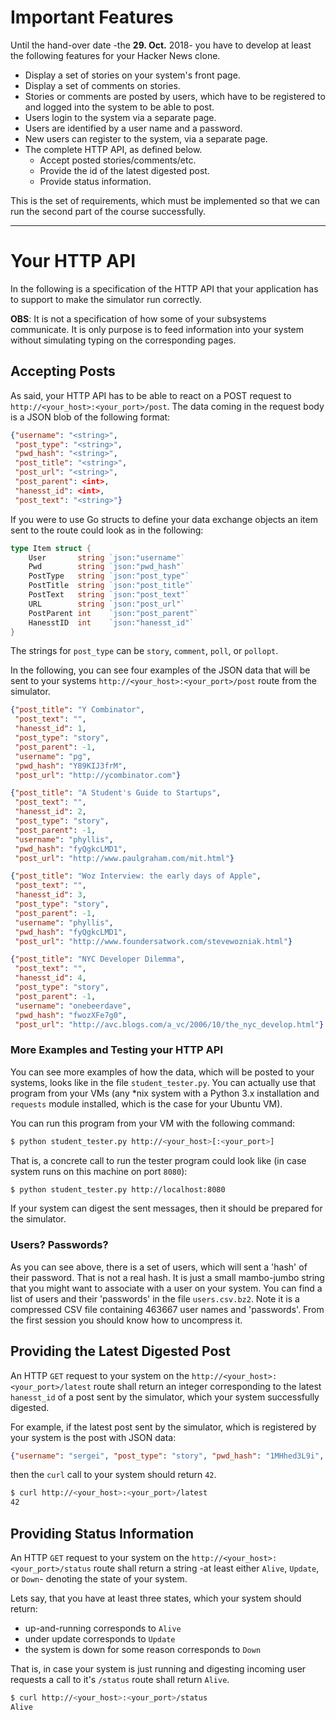 # Important Features

Until the hand-over date -the **29. Oct.** 2018- you have to develop at least the following features for your Hacker News clone.

  * Display a set of stories on your system's front page.
  * Display a set of comments on stories.
  * Stories or comments are posted by users, which have to be registered to and logged into the system to be able to post.
  * Users login to the system via a separate page.
  * Users are identified by a user name and a password.
  * New users can register to the system, via a separate page.
  * The complete HTTP API, as defined below.
    - Accept posted stories/comments/etc.
    - Provide the id of the latest digested post.
    - Provide status information.

This is the set of requirements, which must be implemented so that we can run the second part of the course successfully.


-------------------------------------------------------------------------------

# Your HTTP API

In the following is a specification of the HTTP API that your application has to support to make the simulator run correctly.

**OBS**: It is not a specification of how some of your subsystems communicate. It is only purpose is to feed information into your system without simulating typing on the corresponding pages.

## Accepting Posts

As said, your HTTP API has to be able to react on a POST request to `http://<your_host>:<your_port>/post`. The data coming in the request body is a JSON blob of the following format:

```json
{"username": "<string>", 
 "post_type": "<string>", 
 "pwd_hash": "<string>", 
 "post_title": "<string>",
 "post_url": "<string>", 
 "post_parent": <int>, 
 "hanesst_id": <int>, 
 "post_text": "<string>"}
```

If you were to use Go structs to define your data exchange objects an item sent to the route could look as in the following:

```Go
type Item struct {
    User       string `json:"username"`
    Pwd        string `json:"pwd_hash"`
    PostType   string `json:"post_type"`
    PostTitle  string `json:"post_title"`
    PostText   string `json:"post_text"`
    URL        string `json:"post_url"`
    PostParent int    `json:"post_parent"`
    HanesstID  int    `json:"hanesst_id"`
}
```

The strings for `post_type` can be `story`, `comment`, `poll`, or `pollopt`.

In the following, you can see four examples of the JSON data that will be sent to your systems `http://<your_host>:<your_port>/post` route from the simulator.

```json
{"post_title": "Y Combinator", 
 "post_text": "", 
 "hanesst_id": 1, 
 "post_type": "story", 
 "post_parent": -1, 
 "username": "pg", 
 "pwd_hash": "Y89KIJ3frM", 
 "post_url": "http://ycombinator.com"}
```

```json
{"post_title": "A Student's Guide to Startups", 
 "post_text": "", 
 "hanesst_id": 2, 
 "post_type": "story", 
 "post_parent": -1, 
 "username": "phyllis", 
 "pwd_hash": "fyQgkcLMD1", 
 "post_url": "http://www.paulgraham.com/mit.html"}
```

```json
{"post_title": "Woz Interview: the early days of Apple", 
 "post_text": "", 
 "hanesst_id": 3, 
 "post_type": "story", 
 "post_parent": -1, 
 "username": "phyllis", 
 "pwd_hash": "fyQgkcLMD1", 
 "post_url": "http://www.foundersatwork.com/stevewozniak.html"}
```

```json
{"post_title": "NYC Developer Dilemma", 
 "post_text": "", 
 "hanesst_id": 4, 
 "post_type": "story", 
 "post_parent": -1, 
 "username": "onebeerdave", 
 "pwd_hash": "fwozXFe7g0", 
 "post_url": "http://avc.blogs.com/a_vc/2006/10/the_nyc_develop.html"}
```

### More Examples and Testing your HTTP API

You can see more examples of how the data, which will be posted to your systems, looks like in the file `student_tester.py`. You can actually use that program from your VMs (any \*nix system with a Python 3.x installation and `requests` module installed, which is the case for your Ubuntu VM).

You can run this program from your VM with the following command:

```bash
$ python student_tester.py http://<your_host>[:<your_port>]
```

That is, a concrete call to run the tester program could look like (in case system runs on this machine on port `8080`):

```bash
$ python student_tester.py http://localhost:8080
```

If your system can digest the sent messages, then it should be prepared for the simulator.


### Users? Passwords?

As you can see above, there is a set of users, which will sent a 'hash' of their password. That is not a real hash. It is just a small mambo-jumbo string that you might want to associate with a user on your system. You can find a list of users and their 'passwords' in the file `users.csv.bz2`. Note it is a compressed CSV file containing 463667 user names and 'passwords'. From the first session you should know how to uncompress it.




## Providing the Latest Digested Post

An HTTP `GET` request to your system on the `http://<your_host>:<your_port>/latest` route shall return an integer corresponding to the latest `hanesst_id` of a post sent by the simulator, which your system successfully digested.

For example, if the latest post sent by the simulator, which is registered by your system is the post with JSON data:

```json
{"username": "sergei", "post_type": "story", "pwd_hash": "1MHhed3L9i", "post_title": "An alternative to VC: &#34;Selling In&#34;", "post_parent": -1, "hanesst_id": 42, "post_text": "", "post_url": "http://www.venturebeat.com/contributors/2006/10/10/an-alternative-to-vc-selling-in/"}
```

then the `curl` call to your system should return `42`.

```bash
$ curl http://<your_host>:<your_port>/latest
42
```


## Providing Status Information

An HTTP `GET` request to your system on the `http://<your_host>:<your_port>/status` route shall return a string -at least either `Alive`, `Update`, or `Down`- denoting the state of your system.

Lets say, that you have at least three states, which your system should return:

  * up-and-running corresponds to `Alive`
  * under update corresponds to `Update`
  * the system is down for some reason corresponds to `Down`


That is, in case your system is just running and digesting incoming user requests a call to it's `/status` route shall return `Alive`.

```bash
$ curl http://<your_host>:<your_port>/status
Alive
```


